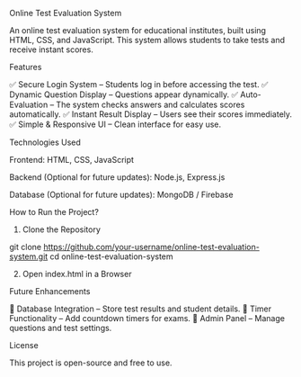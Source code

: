 Online Test Evaluation System

An online test evaluation system for educational institutes, built using HTML, CSS, and JavaScript. This system allows students to take tests and receive instant scores.

Features

✅ Secure Login System – Students log in before accessing the test.
✅ Dynamic Question Display – Questions appear dynamically.
✅ Auto-Evaluation – The system checks answers and calculates scores automatically.
✅ Instant Result Display – Users see their scores immediately.
✅ Simple & Responsive UI – Clean interface for easy use.

Technologies Used

Frontend: HTML, CSS, JavaScript

Backend (Optional for future updates): Node.js, Express.js

Database (Optional for future updates): MongoDB / Firebase


How to Run the Project?

1. Clone the Repository

git clone https://github.com/your-username/online-test-evaluation-system.git
cd online-test-evaluation-system


2. Open index.html in a Browser



Future Enhancements

🔹 Database Integration – Store test results and student details.
🔹 Timer Functionality – Add countdown timers for exams.
🔹 Admin Panel – Manage questions and test settings.

License

This project is open-source and free to use.

